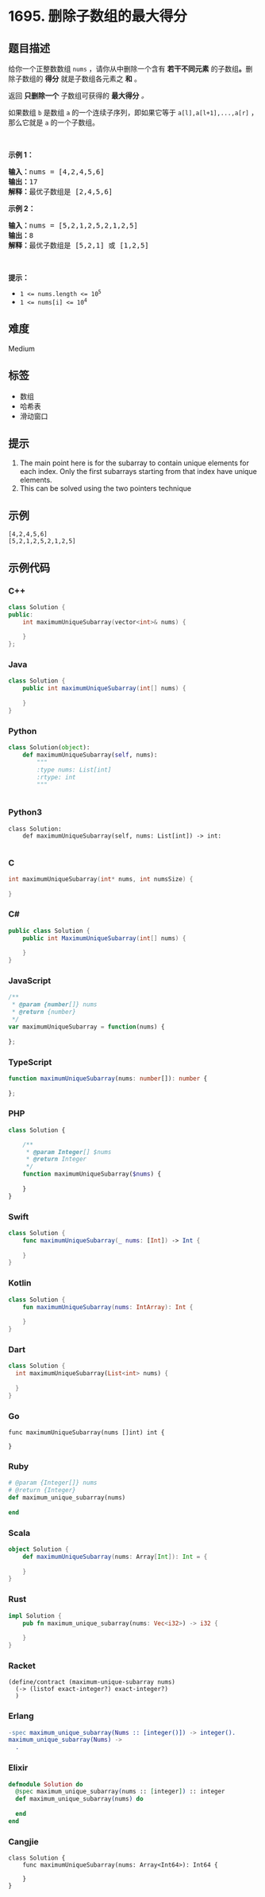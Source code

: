 # 1695. 删除子数组的最大得分

## 题目描述

<p>给你一个正整数数组 <code>nums</code> ，请你从中删除一个含有 <strong>若干不同元素</strong> 的子数组<strong>。</strong>删除子数组的 <strong>得分</strong> 就是子数组各元素之 <strong>和</strong> 。</p>

<p>返回 <strong>只删除一个</strong> 子数组可获得的 <strong>最大得分</strong><em> 。</em></p>

<p>如果数组 <code>b</code> 是数组 <code>a</code> 的一个连续子序列，即如果它等于 <code>a[l],a[l+1],...,a[r]</code> ，那么它就是 <code>a</code> 的一个子数组。</p>

<p> </p>

<p><strong>示例 1：</strong></p>

<pre>
<strong>输入：</strong>nums = [4,2,4,5,6]
<strong>输出：</strong>17
<strong>解释：</strong>最优子数组是 [2,4,5,6]
</pre>

<p><strong>示例 2：</strong></p>

<pre>
<strong>输入：</strong>nums = [5,2,1,2,5,2,1,2,5]
<strong>输出：</strong>8
<strong>解释：</strong>最优子数组是 [5,2,1] 或 [1,2,5]
</pre>

<p> </p>

<p><strong>提示：</strong></p>

<ul>
	<li><code>1 <= nums.length <= 10<sup>5</sup></code></li>
	<li><code>1 <= nums[i] <= 10<sup>4</sup></code></li>
</ul>


## 难度

Medium

## 标签

- 数组
- 哈希表
- 滑动窗口

## 提示

1. The main point here is for the subarray to contain unique elements for each index. Only the first subarrays starting from that index have unique elements.
2. This can be solved using the two pointers technique

## 示例

```
[4,2,4,5,6]
[5,2,1,2,5,2,1,2,5]
```

## 示例代码

### C++

```cpp
class Solution {
public:
    int maximumUniqueSubarray(vector<int>& nums) {
        
    }
};
```

### Java

```java
class Solution {
    public int maximumUniqueSubarray(int[] nums) {
        
    }
}
```

### Python

```python
class Solution(object):
    def maximumUniqueSubarray(self, nums):
        """
        :type nums: List[int]
        :rtype: int
        """
        
```

### Python3

```python3
class Solution:
    def maximumUniqueSubarray(self, nums: List[int]) -> int:
        
```

### C

```c
int maximumUniqueSubarray(int* nums, int numsSize) {
    
}
```

### C#

```csharp
public class Solution {
    public int MaximumUniqueSubarray(int[] nums) {
        
    }
}
```

### JavaScript

```javascript
/**
 * @param {number[]} nums
 * @return {number}
 */
var maximumUniqueSubarray = function(nums) {
    
};
```

### TypeScript

```typescript
function maximumUniqueSubarray(nums: number[]): number {
    
};
```

### PHP

```php
class Solution {

    /**
     * @param Integer[] $nums
     * @return Integer
     */
    function maximumUniqueSubarray($nums) {
        
    }
}
```

### Swift

```swift
class Solution {
    func maximumUniqueSubarray(_ nums: [Int]) -> Int {
        
    }
}
```

### Kotlin

```kotlin
class Solution {
    fun maximumUniqueSubarray(nums: IntArray): Int {
        
    }
}
```

### Dart

```dart
class Solution {
  int maximumUniqueSubarray(List<int> nums) {
    
  }
}
```

### Go

```golang
func maximumUniqueSubarray(nums []int) int {
    
}
```

### Ruby

```ruby
# @param {Integer[]} nums
# @return {Integer}
def maximum_unique_subarray(nums)
    
end
```

### Scala

```scala
object Solution {
    def maximumUniqueSubarray(nums: Array[Int]): Int = {
        
    }
}
```

### Rust

```rust
impl Solution {
    pub fn maximum_unique_subarray(nums: Vec<i32>) -> i32 {
        
    }
}
```

### Racket

```racket
(define/contract (maximum-unique-subarray nums)
  (-> (listof exact-integer?) exact-integer?)
  )
```

### Erlang

```erlang
-spec maximum_unique_subarray(Nums :: [integer()]) -> integer().
maximum_unique_subarray(Nums) ->
  .
```

### Elixir

```elixir
defmodule Solution do
  @spec maximum_unique_subarray(nums :: [integer]) :: integer
  def maximum_unique_subarray(nums) do
    
  end
end
```

### Cangjie

```cangjie
class Solution {
    func maximumUniqueSubarray(nums: Array<Int64>): Int64 {

    }
}
```

